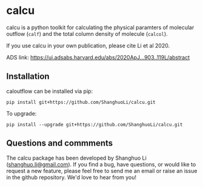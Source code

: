 # calcu
calcu is a python toolkit for calculating the physical paramters of molecular outflow (`calf`) and the total column density of molecule (`calcol`). 

If you use calcu in your own publication, please cite Li et al 2020. 

ADS link: https://ui.adsabs.harvard.edu/abs/2020ApJ...903..119L/abstract

Installation
------------

caloutflow can be installed via pip:

```
pip install git+https://github.com/ShanghuoLi/calcu.git
```

To upgrade:

```
pip install --upgrade git+https://github.com/ShanghuoLi/calcu.git
```


Questions and commments
------------

The calcu package has been developed by Shanghuo Li (shanghuo.li@gmail.com). If you find a bug, have questions, or would like to request a new feature, please feel free to send me an email or raise an issue in the github repository. We'd love to hear from you!
